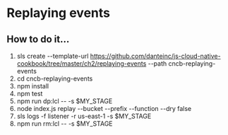 # Replaying events

## How to do it...
1. sls create --template-url https://github.com/danteinc/js-cloud-native-cookbook/tree/master/ch2/replaying-events --path cncb-replaying-events
2. cd cncb-replaying-events
3. npm install
4. npm test
5. npm run dp:lcl -- -s $MY_STAGE
6. node index.js replay --bucket <your-data-lake> --prefix <your-stream-name> --function <your-function-name> --dry false
7. sls logs -f listener -r us-east-1 -s $MY_STAGE
8. npm run rm:lcl -- -s $MY_STAGE
